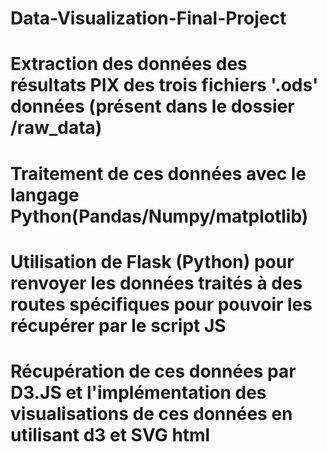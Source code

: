 # Data-Visualization-Final-Project
# Extraction des données des résultats PIX des trois fichiers '.ods' données (présent dans le dossier /raw_data)
# Traitement de ces données avec le langage Python(Pandas/Numpy/matplotlib)
# Utilisation de Flask (Python) pour renvoyer les données traités à des routes spécifiques pour pouvoir les récupérer par le script JS
# Récupération de ces données par D3.JS et l'implémentation des visualisations de ces données en utilisant d3 et SVG html
